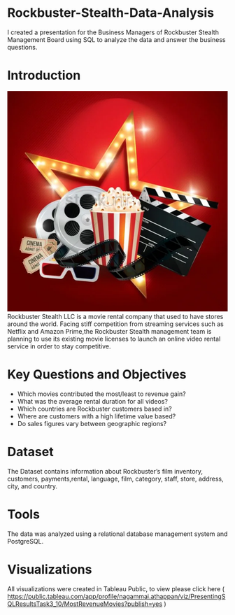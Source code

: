 # Rockbuster-Stealth-Data-Analysis 
I created a presentation for the Business Managers of Rockbuster Stealth Management Board using SQL to analyze the data and answer the business questions.
# Introduction
![Rockburster Stealth](https://github.com/Nagammaivijitha/Rockbuster-Stealth-Data-Analysis/blob/main/cinema-background-with-movie-objects_1823384-1-600x600.webp)
Rockbuster Stealth LLC is a movie rental company that used to have stores around the world. Facing stiff competition from streaming services such as Netflix and Amazon Prime,the Rockbuster Stealth management team is planning to use its existing movie licenses to
launch an online video rental service in order to stay competitive.
# Key Questions and Objectives
- Which movies contributed the most/least to revenue gain?
- What was the average rental duration for all videos?
- Which countries are Rockbuster customers based in?
- Where are customers with a high lifetime value based?
- Do sales figures vary between geographic regions?
# Dataset
The  Dataset contains information about Rockbuster’s film inventory, customers, payments,rental, language, film, category, staff, store, address, city, and country.
# Tools
The data was analyzed using a relational database management system and PostgreSQL.
# Visualizations
All visualizations were created in Tableau Public, to view please click here ( https://public.tableau.com/app/profile/nagammai.athappan/viz/PresentingSQLResultsTask3_10/MostRevenueMovies?publish=yes )
